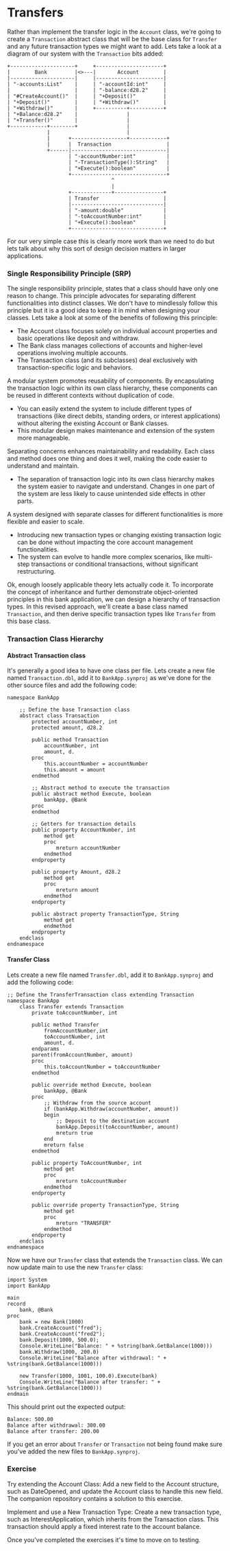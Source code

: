 # Transfers
Rather than implement the transfer logic in the `Account` class, we're going to create a `Transaction` abstract class that will be the base class for `Transfer` and any future transaction types we might want to add. Lets take a look at a diagram of our system with the `Transaction` bits added:

```svgbob
+---------------------+     +----------------------+
|        Bank         |<>---|       Account        |
|---------------------|     |----------------------|
| "-accounts:List"    |     | "-accountId:int"     |
|                     |     | "-balance:d28.2"     |
| "#CreateAccount()"  |     | "+Deposit()"         |
| "+Deposit()"        |     | "+Withdraw()"        |
| "+Withdraw()"       |     +----------+-----------+
| "+Balance:d28.2"    |                |
| "+Transfer()"       |                |
+------------+--------+                |
             |                         |
             |      +------------------+------------+
             |      |  Transaction                  |
             +------|-------------------------------|
                    | "-accountNumber:int"          |
                    | "-TransactionType():String"   |
                    | "+Execute():boolean"          |
                    +-------------------------------+
                                  ^
                                  |
                    +-------------+----------------+
                    | Transfer                     |
                    |------------------------------|
                    | "-amount:double"             |
                    | "-toAccountNumber:int"       |
                    | "+Execute():boolean"         |
                    +------------------------------+

```

For our very simple case this is clearly more work than we need to do but lets talk about why this sort of design decision matters in larger applications.

### Single Responsibility Principle (SRP)
The single responsibility principle, states that a class should have only one reason to change. This principle advocates for separating different functionalities into distinct classes. We don't have to mindlessly follow this principle but it is a good idea to keep it in mind when designing your classes. Lets take a look at some of the benefits of following this principle:

- The Account class focuses solely on individual account properties and basic operations like deposit and withdraw.
- The Bank class manages collections of accounts and higher-level operations involving multiple accounts.
- The Transaction class (and its subclasses) deal exclusively with transaction-specific logic and behaviors.

A modular system promotes reusability of components. By encapsulating the transaction logic within its own class hierarchy, these components can be reused in different contexts without duplication of code.

- You can easily extend the system to include different types of transactions (like direct debits, standing orders, or interest applications) without altering the existing Account or Bank classes.
- This modular design makes maintenance and extension of the system more manageable.

Separating concerns enhances maintainability and readability. Each class and method does one thing and does it well, making the code easier to understand and maintain.

- The separation of transaction logic into its own class hierarchy makes the system easier to navigate and understand. Changes in one part of the system are less likely to cause unintended side effects in other parts.

A system designed with separate classes for different functionalities is more flexible and easier to scale.

- Introducing new transaction types or changing existing transaction logic can be done without impacting the core account management functionalities.
- The system can evolve to handle more complex scenarios, like multi-step transactions or conditional transactions, without significant restructuring.

Ok, enough loosely applicable theory lets actually code it. To incorporate the concept of inheritance and further demonstrate object-oriented principles in this bank application, we can design a hierarchy of transaction types. In this revised approach, we'll create a base class named `Transaction`, and then derive specific transaction types like `Transfer` from this base class.

### Transaction Class Hierarchy

#### Abstract Transaction class

It's generally a good idea to have one class per file. Lets create a new file named `Transaction.dbl`, add it to `BankApp.synproj` as we've done for the other source files and add the following code:

```dbl
namespace BankApp

    ;; Define the base Transaction class
    abstract class Transaction 
        protected accountNumber, int
        protected amount, d28.2

        public method Transaction
            accountNumber, int 
            amount, d.
        proc
            this.accountNumber = accountNumber
            this.amount = amount
        endmethod

        ;; Abstract method to execute the transaction
        public abstract method Execute, boolean 
            bankApp, @Bank
        proc
        endmethod

        ;; Getters for transaction details
        public property AccountNumber, int
            method get
            proc
                mreturn accountNumber
            endmethod
        endproperty

        public property Amount, d28.2
            method get
            proc
                mreturn amount
            endmethod
        endproperty

        public abstract property TransactionType, String
            method get
            endmethod
        endproperty
    endclass
endnamespace
```

#### Transfer Class
Lets create a new file named `Transfer.dbl`, add it to `BankApp.synproj` and add the following code:

```dbl
;; Define the TransferTransaction class extending Transaction
namespace BankApp
    class Transfer extends Transaction 
        private toAccountNumber, int

        public method Transfer
            fromAccountNumber,int 
            toAccountNumber, int
            amount, d.
        endparams
        parent(fromAccountNumber, amount)
        proc
            this.toAccountNumber = toAccountNumber
        endmethod

        public override method Execute, boolean 
            bankApp, @Bank
        proc
            ;; Withdraw from the source account
            if (bankApp.Withdraw(accountNumber, amount)) 
            begin
                ;; Deposit to the destination account
                bankApp.Deposit(toAccountNumber, amount)
                mreturn true
            end
            mreturn false
        endmethod

        public property ToAccountNumber, int
            method get
            proc
                mreturn toAccountNumber
            endmethod
        endproperty

        public override property TransactionType, String
            method get
            proc
                mreturn "TRANSFER"
            endmethod
        endproperty
    endclass
endnamespace
```

Now we have our `Transfer` class that extends the `Transaction` class. We can now update main to use the new `Transfer` class:

```dbl
import System
import BankApp

main
record
    bank, @Bank
proc
    bank = new Bank(1000)
    bank.CreateAccount("fred");
    bank.CreateAccount("fred2");
    bank.Deposit(1000, 500.0);
    Console.WriteLine("Balance: " + %string(bank.GetBalance(1000)))
    bank.Withdraw(1000, 200.0)
    Console.WriteLine("Balance after withdrawal: " + %string(bank.GetBalance(1000)))

    new Transfer(1000, 1001, 100.0).Execute(bank)
    Console.WriteLine("Balance after transfer: " + %string(bank.GetBalance(1000)))
endmain
```

This should print out the expected output:

```
Balance: 500.00
Balance after withdrawal: 300.00
Balance after transfer: 200.00
```

If you get an error about `Transfer` or `Transaction` not being found make sure you've added the new files to `BankApp.synproj`.

### Exercise
Try extending the Account Class: Add a new field to the Account structure, such as DateOpened, and update the Account class to handle this new field. The companion repository contains a solution to this exercise.

Implement and use a New Transaction Type: Create a new transaction type, such as InterestApplication, which inherits from the Transaction class. This transaction should apply a fixed interest rate to the account balance. 

Once you've completed the exercises it's time to move on to testing.